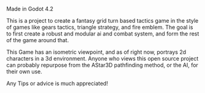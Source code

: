 Made in Godot 4.2

This is a project to create a fantasy grid turn based tactics game in the style of games like gears tactics, triangle strategy, and fire emblem.
The goal is to first create a robust and modular ai and combat system, and form the rest of the game around that.

This Game has an isometric viewpoint, and as of right now, portrays 2d characters in a 3d environment.
Anyone who views this open source project can probably repurpose from the AStar3D pathfinding method, or the AI, for their own use.

Any Tips or advice is much appreciated!
